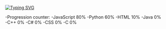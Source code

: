 
[![Typing SVG](https://readme-typing-svg.demolab.com?font=Comic+Sans&duration=4500&pause=1000&width=435&lines=Wasssup+%E2%98%95)](https://git.io/typing-svg)

-Progression counter:
-JavaScript 80%
-Python 60%
-HTML 10%
-Java 0%
-C++ 0%
-C# 0%
-CSS 0%
-C 0%
